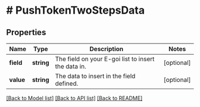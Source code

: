 # # PushTokenTwoStepsData

## Properties

Name | Type | Description | Notes
------------ | ------------- | ------------- | -------------
**field** | **string** | The field on your E-goi list to insert the data in. | [optional]
**value** | **string** | The data to insert in the field defined. | [optional]

[[Back to Model list]](../../README.md#models) [[Back to API list]](../../README.md#endpoints) [[Back to README]](../../README.md)
